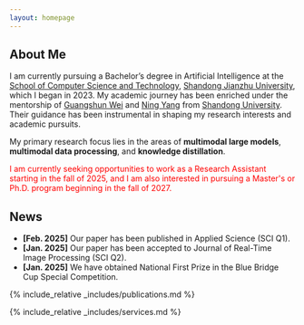 ```yaml
---
layout: homepage
---
```


## About Me

I am currently pursuing a Bachelor’s degree in Artificial Intelligence at the [School of Computer Science and Technology](https://www.sdjzu.edu.cn/jsjkx/index.htm), [Shandong Jianzhu University](https://www.sdjzu.edu.cn/), which I began in 2023. My academic journey has been enriched under the mentorship of [Guangshun Wei](https://faculty.sdu.edu.cn/weiguangshun/zh_CN/index.htm) and [Ning Yang](https://www.sdjzu.edu.cn/jsjkx/info/1024/4575.htm) from [Shandong University](https://www.sdu.edu.cn/index.htm). Their guidance has been instrumental in shaping my research interests and academic pursuits.

My primary research focus lies in the areas of **multimodal large models**, **multimodal data processing**, and **knowledge distillation**.

<span style="color:red">I am currently seeking opportunities to work as a Research Assistant starting in the fall of 2025, and I am also interested in pursuing a Master's or Ph.D. program beginning in the fall of 2027.</span>

## News

- **[Feb. 2025]** Our paper has been published in Applied Science (SCI Q1).
- **[Jan. 2025]** Our paper has been accepted to Journal of Real-Time Image Processing (SCI Q2).
- **[Jan. 2025]** We have obtained National First Prize in the Blue Bridge Cup Special Competition.


{% include_relative _includes/publications.md %}

{% include_relative _includes/services.md %}
